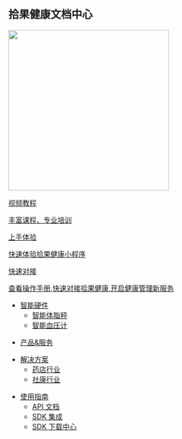 <div class="homepage">
    <div class="homepage-top">
        <div class="container">
            <h2>拾果健康文档中心</h2>
            <div class="homepage-top-img">
                <img style="height:320px" src="https://files.lifesense.com/other/20211202/b9c5db45e15d4ed498a3d7d1b9e4c180.png" />
            </div>
        </div>
    </div>
    <div class="homepage-suggest">
            <div class="homepage-suggest-container">
                    <div class="homepage-suggest-wrap">
                    <a
                        class="suggest-prod"
                        target="_blank"
                        href="javascript:void(0);"
                        >
                        <div class="fa-logo">
                             <i class="fa fa-video-camera"></i>
                        </div>
                        <p class="title">视频教程</p>
                        <p class="des">丰富课程、专业培训</p></a
                    ><a class="suggest-prod" href="javascript:void(0);"
                        >
                        <div class="fa-logo">
                             <i class="fa fa-edit"></i>
                        </div>
                        <p class="title">上手体验</p>
                        <p class="des">快速体验拾果健康小程序</p></a
                    ><a class="suggest-prod" target="_blank" href="/develop-native/apply"
                        >
                        <div class="fa-logo">
                             <i class="fa fa-keyboard-o"></i>
                        </div>
                        <p class="title">快速对接</p>
                        <p class="des">查看操作手册,快速对接拾果健康,开启健康管理新服务</p></a
                    >
                    </div>
                </div>
    </div>
    <div class="homepage-docs">

<div class="appList">

- <a href="javascript:void(0);">智能硬件</a>
  - [智能体脂秤](/hardware/scale/README)
  - [智能血压计](/hardware/bloodpressure/README)

</div>
<div class="appList">

- <a href="javascript:void(0);">产品&服务</a>
  <!-- - [健康服务](/product/health/README)
  - [运营服务](/product/operation/README) -->

</div>

<div class="appList">

- <a href="javascript:void(0);">解决方案</a>
  - [药店行业](/solution/drugstore/README)
  - [社康行业](/solution/clinic/README)

</div>

<div class="appList">

- <a href="javascript:void(0);">使用指南</a>
  - [API 文档](/develop-cloud/api/sign)
  - [SDK 集成](/develop-native/apply)
  - [SDK 下载中心](/develop-native/download/README)

</div>
    </div>
</div>
